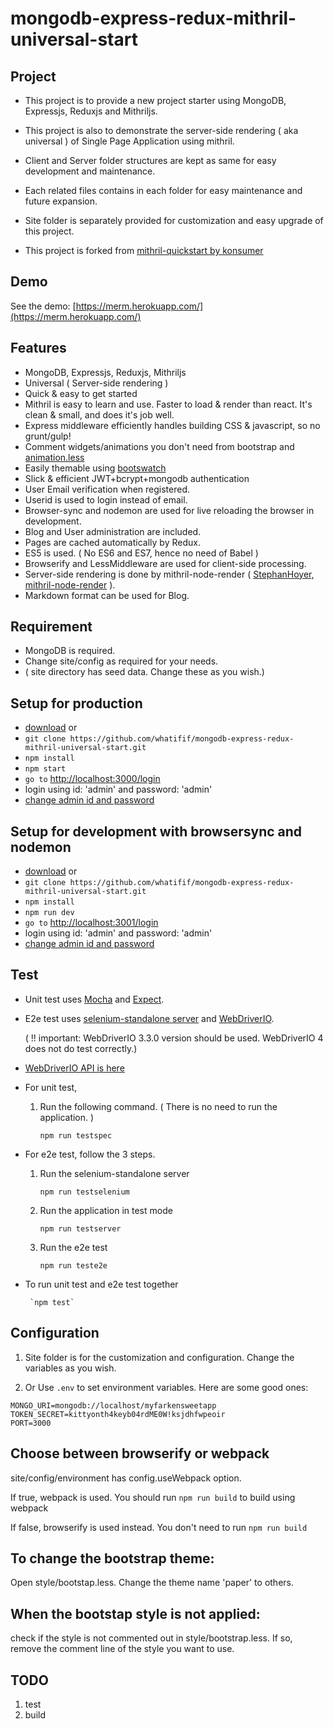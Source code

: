 # mongodb-express-redux-mithril-universal-start

## Project

- This project is to provide a new project starter using MongoDB, Expressjs, Reduxjs and Mithriljs.

- This project is also to demonstrate the server-side rendering ( aka universal ) of Single Page Application using mithril.

- Client and Server folder structures are kept as same for easy development and maintenance.

- Each related files contains in each folder for easy maintenance and future expansion.

- Site folder is separately provided for customization and easy upgrade of this project.
	
- This project is forked from [mithril-quickstart by konsumer](https://github.com/konsumer/mithril-quickstart)

## Demo

   See the demo: [https://merm.herokuapp.com/](https://merm.herokuapp.com/) 

## Features

-  MongoDB, Expressjs, Reduxjs, Mithriljs
-  Universal ( Server-side rendering )
-  Quick & easy to get started
-  Mithril is easy to learn and use. Faster to load & render than react. It's clean & small, and does it's job well.
-  Express middleware efficiently handles building CSS & javascript, so no grunt/gulp!
-  Comment widgets/animations you don't need from bootstrap and [animation.less](https://github.com/machito/animate.less)
-  Easily themable using [bootswatch](http://bootswatch.com/)
-  Slick & efficient JWT+bcrypt+mongodb authentication
-  User Email verification when registered.
-  Userid is used to login instead of email.
-  Browser-sync and nodemon are used for live reloading the browser in development.
-  Blog and User administration are included.
-  Pages are cached automatically by Redux. 
-  ES5 is used. ( No ES6 and ES7, hence no need of Babel )
-  Browserify and LessMiddleware are used for client-side processing.
-  Server-side rendering is done by mithril-node-render ( [StephanHoyer, mithril-node-render](https://github.com/StephanHoyer/mithril-node-render) ).
-  Markdown format can be used for Blog. 

## Requirement
-   MongoDB is required.
-   Change site/config as required for your needs.
-   ( site directory has seed data. Change these as you wish.)

## Setup for production 
-  [download](https://github.com/whatifif/mongodb-express-redux-mithril-universal-start/archive/master.zip) or
-  `git clone https://github.com/whatifif/mongodb-express-redux-mithril-universal-start.git`
-  `npm install`
-  `npm start`
-  `go to` [http://localhost:3000/login](http://localhost:3000/login)
-  login using id: 'admin' and password: 'admin'
-  [change admin id and password](http://localhost:3000/user)  

## Setup for development with browsersync and nodemon  
-  [download](https://github.com/whatifif/mongodb-express-redux-mithril-universal-start/archive/master.zip) or
-  `git clone https://github.com/whatifif/mongodb-express-redux-mithril-universal-start.git`
-  `npm install`
-  `npm run dev`
-  `go to` [http://localhost:3001/login](http://localhost:3001/login)
-  login using id: 'admin' and password: 'admin'
-  [change admin id and password](http://localhost:3001/user) 

## Test
-   Unit test uses [Mocha](https://www.npmjs.com/package/mocha) and [Expect](https://www.npmjs.com/package/expect).
-	E2e test uses [selenium-standalone server](https://www.npmjs.com/package/selenium-standalone) and [WebDriverIO](https://www.npmjs.com/package/webdriverio).
 
	( !! important: WebDriverIO 3.3.0 version should be used. WebDriverIO 4 does not do test correctly.)

-   [WebDriverIO API is here](http://webdriver.io/api.html)

-	For unit test,
	
	1. Run the following command. ( There is no need to run the application. )

		`npm run testspec`

- 	For e2e test, follow the 3 steps.

	1. Run the selenium-standalone server

		`npm run testselenium`

	2. Run the application in test mode

		`npm run testserver`

	3. Run the e2e test

		`npm run teste2e`

-  To run unit test and e2e test together

		`npm test`


## Configuration

1. Site folder is for the customization and configuration.
   Change the variables as you wish.

2. Or Use `.env` to set environment variables. Here are some good ones:

```
MONGO_URI=mongodb://localhost/myfarkensweetapp
TOKEN_SECRET=kittyonth4keyb04rdME0W!ksjdhfwpeoir
PORT=3000
```

## Choose between browserify or webpack

   site/config/environment has config.useWebpack option.
   
   If true, webpack is used. You should run `npm run build` to build using webpack
   
   If false, browserify is used instead. You don't need to run `npm run build`


## To change the bootstrap theme:

Open style/bootstap.less. Change the theme name 'paper' to others.

## When the bootstap style is not applied:

check if the style is not commented out in style/bootstrap.less.
If so, remove the comment line of the style you want to use.

## TODO
1. test
2. build